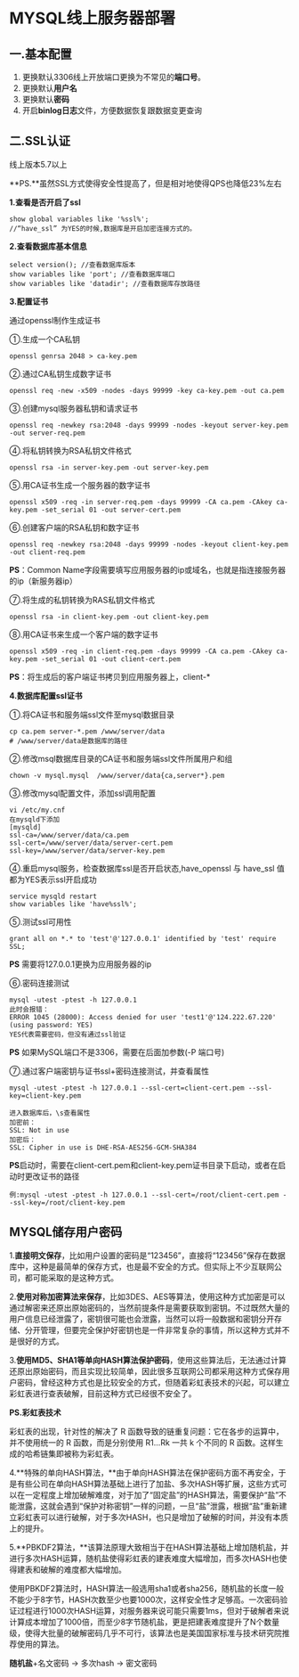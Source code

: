 # MYSQL线上服务器部署 #

## 一.基本配置 ##
1. 更换默认3306线上开放端口更换为不常见的**端口号**。
2. 更换默认**用户名**
3. 更换默认**密码**
4. 开启**binlog日志**文件，方便数据恢复跟数据变更查询

## 二.SSL认证 ##
线上版本5.7以上

**PS.**虽然SSL方式使得安全性提高了，但是相对地使得QPS也降低23%左右

**1.查看是否开启了ssl**

    show global variables like '%ssl%';
    //“have_ssl” 为YES的时候,数据库是开启加密连接方式的。

**2.查看数据库基本信息**

    select version(); //查看数据库版本
    show variables like 'port'; //查看数据库端口
    show variables like 'datadir'; //查看数据库存放路径

**3.配置证书**

通过openssl制作生成证书

①.生成一个CA私钥

    openssl genrsa 2048 > ca-key.pem

②.通过CA私钥生成数字证书

    openssl req -new -x509 -nodes -days 99999 -key ca-key.pem -out ca.pem
	
③.创建mysql服务器私钥和请求证书

    openssl req -newkey rsa:2048 -days 99999 -nodes -keyout server-key.pem -out server-req.pem

④.将私钥转换为RSA私钥文件格式

    openssl rsa -in server-key.pem -out server-key.pem

⑤.用CA证书生成一个服务器的数字证书

    openssl x509 -req -in server-req.pem -days 99999 -CA ca.pem -CAkey ca-key.pem -set_serial 01 -out server-cert.pem

⑥.创建客户端的RSA私钥和数字证书

    openssl req -newkey rsa:2048 -days 99999 -nodes -keyout client-key.pem -out client-req.pem

**PS**：Common Name字段需要填写应用服务器的ip或域名，也就是指连接服务器的ip（新服务器ip）

⑦.将生成的私钥转换为RAS私钥文件格式

    openssl rsa -in client-key.pem -out client-key.pem

⑧.用CA证书来生成一个客户端的数字证书

    openssl x509 -req -in client-req.pem -days 99999 -CA ca.pem -CAkey ca-key.pem -set_serial 01 -out client-cert.pem

**PS**：将生成后的客户端证书拷贝到应用服务器上，client-*

**4.数据库配置ssl证书**

①.将CA证书和服务端ssl文件至mysql数据目录

    cp ca.pem server-*.pem /www/server/data
    # /www/server/data是数据库的路径

②.修改msql数据库目录的CA证书和服务端ssl文件所属用户和组

    chown -v mysql.mysql  /www/server/data{ca,server*}.pem

③.修改mysql配置文件，添加ssl调用配置

    vi /etc/my.cnf
    在mysqld下添加
    [mysqld]
    ssl-ca=/www/server/data/ca.pem
    ssl-cert=/www/server/data/server-cert.pem
    ssl-key=/www/server/data/server-key.pem

④.重启mysql服务，检查数据库ssl是否开启状态,have_openssl 与 have_ssl 值都为YES表示ssl开启成功

    service mysqld restart
    show variables like 'have%ssl%';

⑤.测试ssl可用性

    grant all on *.* to 'test'@'127.0.0.1' identified by 'test' require SSL;
**PS** 需要将127.0.0.1更换为应用服务器的ip

⑥.密码连接测试

    mysql -utest -ptest -h 127.0.0.1 
    此时会报错：
    ERROR 1045 (28000): Access denied for user 'test1'@'124.222.67.220' (using password: YES)
    YES代表需要密码，但没有通过ssl验证

**PS** 如果MySQL端口不是3306，需要在后面加参数(-P 端口号)

⑦.通过客户端密钥与证书ssl+密码连接测试，并查看属性

    mysql -utest -ptest -h 127.0.0.1 --ssl-cert=client-cert.pem --ssl-key=client-key.pem

    进入数据库后，\s查看属性
    加密前：
    SSL: Not in use
    加密后：
    SSL: Cipher in use is DHE-RSA-AES256-GCM-SHA384

**PS**启动时，需要在client-cert.pem和client-key.pem证书目录下启动，或者在启动时更改证书的路径

    例:mysql -utest -ptest -h 127.0.0.1 --ssl-cert=/root/client-cert.pem --ssl-key=/root/client-key.pem


## MYSQL储存用户密码 ##

1.**直接明文保存**，比如用户设置的密码是“123456”，直接将“123456”保存在数据库中，这种是最简单的保存方式，也是最不安全的方式。但实际上不少互联网公司，都可能采取的是这种方式。

2.**使用对称加密算法来保存**，比如3DES、AES等算法，使用这种方式加密是可以通过解密来还原出原始密码的，当然前提条件是需要获取到密钥。不过既然大量的用户信息已经泄露了，密钥很可能也会泄露，当然可以将一般数据和密钥分开存储、分开管理，但要完全保护好密钥也是一件非常复杂的事情，所以这种方式并不是很好的方式。

3.**使用MD5、SHA1等单向HASH算法保护密码**，使用这些算法后，无法通过计算还原出原始密码，而且实现比较简单，因此很多互联网公司都采用这种方式保存用户密码，曾经这种方式也是比较安全的方式，但随着彩虹表技术的兴起，可以建立彩虹表进行查表破解，目前这种方式已经很不安全了。

**PS.彩虹表技术**

彩虹表的出现，针对性的解决了 R 函数导致的链重复问题：它在各步的运算中，并不使用统一的 R 函数，而是分别使用 R1…Rk 一共 k 个不同的 R 函数。这样生成的哈希链集即被称为彩虹表。

4.**特殊的单向HASH算法，**由于单向HASH算法在保护密码方面不再安全，于是有些公司在单向HASH算法基础上进行了加盐、多次HASH等扩展，这些方式可以在一定程度上增加破解难度，对于加了“固定盐”的HASH算法，需要保护“盐”不能泄露，这就会遇到“保护对称密钥”一样的问题，一旦“盐”泄露，根据“盐”重新建立彩虹表可以进行破解，对于多次HASH，也只是增加了破解的时间，并没有本质上的提升。

5.**PBKDF2算法，**该算法原理大致相当于在HASH算法基础上增加随机盐，并进行多次HASH运算，随机盐使得彩虹表的建表难度大幅增加，而多次HASH也使得建表和破解的难度都大幅增加。

使用PBKDF2算法时，HASH算法一般选用sha1或者sha256，随机盐的长度一般不能少于8字节，HASH次数至少也要1000次，这样安全性才足够高。一次密码验证过程进行1000次HASH运算，对服务器来说可能只需要1ms，但对于破解者来说计算成本增加了1000倍，而至少8字节随机盐，更是把建表难度提升了N个数量级，使得大批量的破解密码几乎不可行，该算法也是美国国家标准与技术研究院推荐使用的算法。

**随机盐**+名文密码 -> 多次hash -> 密文密码